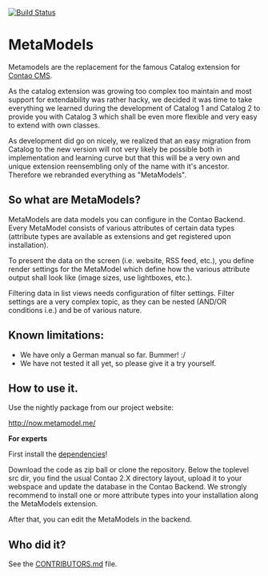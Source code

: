 [![Build Status](https://travis-ci.org/MetaModels/core.png?branch=tng)](https://travis-ci.org/MetaModels/core)

MetaModels
==========

Metamodels are the replacement for the famous Catalog extension for [Contao CMS](https://github.com/contao/core).

As the catalog extension was growing too complex too maintain and most support for extendability was rather hacky, we decided it was time to take everything we learned during the development of Catalog 1 and Catalog 2 to provide you with Catalog 3 which shall be even more flexible and very easy to extend with own classes.

As development did go on nicely, we realized that an easy migration from Catalog to the new version will not very likely be possible both in implementation and learning curve but that this will be a very own and unique extension reensembling only of the name with it's ancestor.
Therefore we rebranded everything as "MetaModels".

So what are MetaModels?
-----------------------

MetaModels are data models you can configure in the Contao Backend. Every MetaModel consists of various attributes of certain data types (attribute types are available as extensions and get registered upon installation).

To present the data on the screen (i.e. website, RSS feed, etc.), you define render settings for the MetaModel which define how the various attribute output shall look like (image sizes, use lightboxes, etc.).

Filtering data in list views needs configuration of filter settings. Filter settings are a very complex topic, as they can be nested (AND/OR conditions i.e.) and be of various nature.


Known limitations:
------------------

* We have only a German manual so far. Bummer! :/
* We have not tested it all yet, so please give it a try yourself.


How to use it.
--------------

Use the nightly package from our project website:

http://now.metamodel.me/

**For experts**

First install the [dependencies](https://github.com/MetaModels/core/tree/master/DEPENDENCIES.md)!

Download the code as zip ball or clone the repository. Below the toplevel src dir, you find the usual Contao 2.X directory layout, upload it to your webspace and update the database in the Contao Backend. We strongly recommend to install one or more attribute types into your installation along the MetaModels extension.

After that, you can edit the MetaModels in the backend.

Who did it?
-----------

See the [CONTRIBUTORS.md](https://github.com/MetaModels/core/tree/master/CONTRIBUTORS.md) file.
